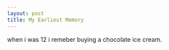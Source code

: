 ```yaml
---
layout: post
title: My Earliest Memory
---
```


when i was 12 i remeber buying a chocolate ice cream.
